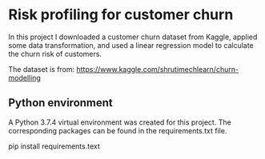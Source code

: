# Risk profiling for customer churn

In this project I downloaded a customer churn dataset from Kaggle, applied some data transformation, and used a linear regression model to calculate the churn risk of customers.

The dataset is from: https://www.kaggle.com/shrutimechlearn/churn-modelling

## Python environment

A Python 3.7.4 virtual environment was created for this project. The corresponding packages can be found in the requirements.txt file.

pip install requirements.text

